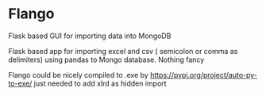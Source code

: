 # Flango
Flask based GUI for importing data into MongoDB

Flask based app for importing excel and csv ( semicolon or comma as delimiters) using pandas to Mongo database.
Nothing fancy

Flango could be nicely compiled to .exe  by https://pypi.org/project/auto-py-to-exe/ just needed to add xlrd as hidden import 
